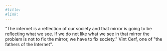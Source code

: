 ```yaml
---
#title:
#link: 
---
```

"The internet is a reflection of our society and that mirror is going to be reflecting what we see. If we do not like what we see in that mirror the problem is not to fix the mirror, we have to fix society." Vint Cerf, one of "the fathers of the Internet".